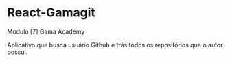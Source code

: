 # React-Gamagit
Modulo [7] Gama Academy

Aplicativo que  busca usuário Github e trás todos os repositórios que o autor possui.
